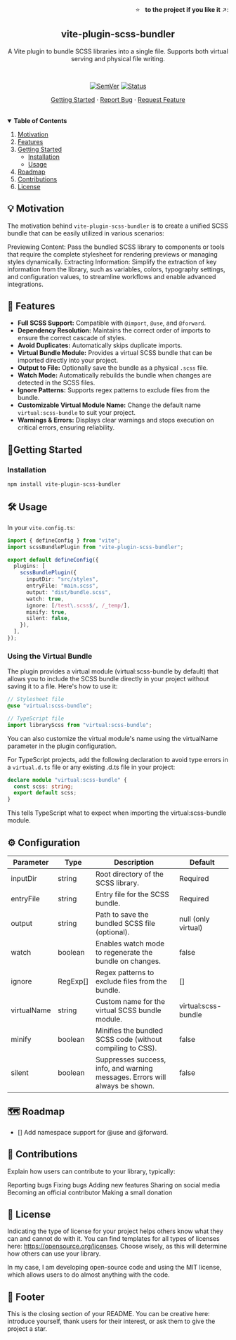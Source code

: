 <!-- PROJECT HEADER -->
<br />
<p align="right">
  ⭐ &nbsp;&nbsp;<strong>to the project if you like it</strong> ↗️:
</p>

<p align="center">
  <h2 align="center">vite-plugin-scss-bundler</h2>
  <div align="center">A Vite plugin to bundle SCSS libraries into a single file. Supports both virtual serving and physical file writing.</div>
</p>

<br/>

<div align="center">

[![SemVer](https://img.shields.io/npm/v/vite-plugin-scss-bundler)]()
[![Status](https://img.shields.io/badge/status-active-success.svg)]()

</div>

<p align="center">
  <a href="#getting-started">Getting Started</a>
  ·
  <a href="https://github.com/fvena/vite-plugin-scss-bundler/issues">Report Bug</a>
  ·
  <a href="https://github.com/fvena/vite-plugin-scss-bundler/issues">Request Feature</a>
</p>

<br/>

<details open="false">
  <summary><strong>Table of Contents</strong></summary>
  <ol>
    <li>
      <a href="#motivation">Motivation</a>
    </li>
    <li>
      <a href="#features">Features</a>
    </li>
    <li>
      <a href="#getting-started">Getting Started</a>
      <ul>
        <li><a href="#installation">Installation</a></li>
        <li><a href="#usage">Usage</a></li>
      </ul>
    </li>
    <li><a href="#roadmap">Roadmap</a></li>
    <li><a href="#contributions">Contributions</a></li>
    <li><a href="#license">License</a></li>
  </ol>
</details>

## 💡 Motivation

The motivation behind `vite-plugin-scss-bundler` is to create a unified SCSS bundle that can be easily utilized in various scenarios:

Previewing Content: Pass the bundled SCSS library to components or tools that require the complete stylesheet for rendering previews or managing styles dynamically.
Extracting Information: Simplify the extraction of key information from the library, such as variables, colors, typography settings, and configuration values, to streamline workflows and enable advanced integrations.

## 🌟 Features

- **Full SCSS Support:** Compatible with `@import`, `@use`, and `@forward`.
- **Dependency Resolution:** Maintains the correct order of imports to ensure the correct cascade of styles.
- **Avoid Duplicates:** Automatically skips duplicate imports.
- **Virtual Bundle Module:** Provides a virtual SCSS bundle that can be imported directly into your project.
- **Output to File:** Optionally save the bundle as a physical `.scss` file.
- **Watch Mode:** Automatically rebuilds the bundle when changes are detected in the SCSS files.
- **Ignore Patterns:** Supports regex patterns to exclude files from the bundle.
- **Customizable Virtual Module Name:** Change the default name `virtual:scss-bundle` to suit your project.
- **Warnings & Errors:** Displays clear warnings and stops execution on critical errors, ensuring reliability.

## 🚀Getting Started

### Installation

```sh
npm install vite-plugin-scss-bundler
```

## 🛠️ Usage

In your `vite.config.ts`:

```ts
import { defineConfig } from "vite";
import scssBundlePlugin from "vite-plugin-scss-bundler";

export default defineConfig({
  plugins: [
    scssBundlePlugin({
      inputDir: "src/styles",
      entryFile: "main.scss",
      output: "dist/bundle.scss",
      watch: true,
      ignore: [/test\.scss$/, /_temp/],
      minify: true,
      silent: false,
    }),
  ],
});
```

### Using the Virtual Bundle

The plugin provides a virtual module (virtual:scss-bundle by default) that allows you to include the SCSS bundle directly in your project without saving it to a file. Here's how to use it:

```scss
// Stylesheet file
@use "virtual:scss-bundle";
```

```ts
// TypeScript file
import libraryScss from "virtual:scss-bundle";
```

You can also customize the virtual module's name using the virtualName parameter in the plugin configuration.

For TypeScript projects, add the following declaration to avoid type errors in a `virtual.d.ts` file or any existing .d.ts file in your project:

```ts
declare module "virtual:scss-bundle" {
  const scss: string;
  export default scss;
}
```

This tells TypeScript what to expect when importing the virtual:scss-bundle module.

## ⚙️ Configuration

| Parameter   | Type     | Description                                                                  | Default             |
| ----------- | -------- | ---------------------------------------------------------------------------- | ------------------- |
| inputDir    | string   | Root directory of the SCSS library.                                          | Required            |
| entryFile   | string   | Entry file for the SCSS bundle.                                              | Required            |
| output      | string   | Path to save the bundled SCSS file (optional).                               | null (only virtual) |
| watch       | boolean  | Enables watch mode to regenerate the bundle on changes.                      | false               |
| ignore      | RegExp[] | Regex patterns to exclude files from the bundle.                             | []                  |
| virtualName | string   | Custom name for the virtual SCSS bundle module.                              | virtual:scss-bundle |
| minify      | boolean  | Minifies the bundled SCSS code (without compiling to CSS).                   | false               |
| silent      | boolean  | Suppresses success, info, and warning messages. Errors will always be shown. | false               |

## 🗺️ Roadmap

- [] Add namespace support for @use and @forward.

## 🤝 Contributions

Explain how users can contribute to your library, typically:

Reporting bugs
Fixing bugs
Adding new features
Sharing on social media
Becoming an official contributor
Making a small donation

## 📜 License

Indicating the type of license for your project helps others know what they can and cannot do with it. You can find templates for all types of licenses here: <https://opensource.org/licenses>. Choose wisely, as this will determine how others can use your library.

In my case, I am developing open-source code and using the MIT license, which allows users to do almost anything with the code.

## 🙌 Footer

This is the closing section of your README. You can be creative here: introduce yourself, thank users for their interest, or ask them to give the project a star.
